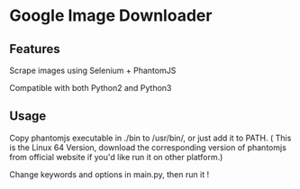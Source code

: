 # Google Image Downloader

## Features

Scrape images using Selenium + PhantomJS

Compatible with both Python2 and Python3

## Usage

Copy phantomjs executable in ./bin to /usr/bin/, or just add it to PATH.
( This is the Linux 64 Version, download the corresponding version of phantomjs from official website if you'd like run it on other platform.)

Change keywords and options in main.py, then run it !

